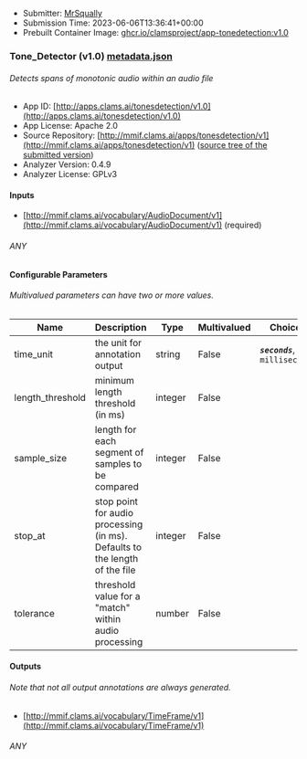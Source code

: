 
* Submitter: [MrSqually](https://github.com/MrSqually)
* Submission Time: 2023-06-06T13:36:41+00:00
* Prebuilt Container Image: [ghcr.io/clamsproject/app-tonedetection:v1.0](http://mmif.clams.ai/apps/tonesdetection/v1/pkgs/container/v1/v1.0)


### Tone_Detector (v1.0) [metadata.json](metadata.json)
###### Detects spans of monotonic audio within an audio file

* App ID: [http://apps.clams.ai/tonesdetection/v1.0](http://apps.clams.ai/tonesdetection/v1.0)
* App License: Apache 2.0
* Source Repository: [http://mmif.clams.ai/apps/tonesdetection/v1](http://mmif.clams.ai/apps/tonesdetection/v1) ([source tree of the submitted version](http://mmif.clams.ai/apps/tonesdetection/v1/tree/v1.0))
* Analyzer Version: 0.4.9
* Analyzer License: GPLv3


#### Inputs
* [http://mmif.clams.ai/vocabulary/AudioDocument/v1](http://mmif.clams.ai/vocabulary/AudioDocument/v1) (required)
###### ANY


#### Configurable Parameters
###### Multivalued parameters can have two or more values.

|Name|Description|Type|Multivalued|Choices|
|----|-----------|----|-----------|-------|
|time_unit|the unit for annotation output|string|False|**_`seconds`_**, `milliseconds`|
|length_threshold|minimum length threshold (in ms)|integer|False||
|sample_size|length for each segment of samples to be compared|integer|False||
|stop_at|stop point for audio processing (in ms). Defaults to the length of the file|integer|False||
|tolerance|threshold value for a "match" within audio processing|number|False||


#### Outputs
###### Note that not all output annotations are always generated.
* [http://mmif.clams.ai/vocabulary/TimeFrame/v1](http://mmif.clams.ai/vocabulary/TimeFrame/v1) 
###### ANY
